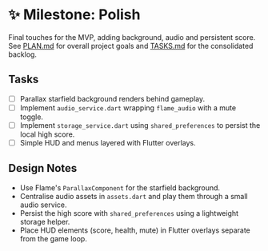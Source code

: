 # ✨ Milestone: Polish

Final touches for the MVP, adding background, audio and persistent score.
See [PLAN.md](PLAN.md) for overall project goals and
[TASKS.md](TASKS.md) for the consolidated backlog.

## Tasks

- [ ] Parallax starfield background renders behind gameplay.
- [ ] Implement `audio_service.dart` wrapping `flame_audio` with a
      mute toggle.
- [ ] Implement `storage_service.dart` using `shared_preferences`
      to persist the local high score.
- [ ] Simple HUD and menus layered with Flutter overlays.

## Design Notes

- Use Flame's `ParallaxComponent` for the starfield background.
- Centralise audio assets in `assets.dart` and play them through a small
  audio service.
- Persist the high score with `shared_preferences` using a lightweight storage
  helper.
- Place HUD elements (score, health, mute) in Flutter overlays separate from
  the game loop.
